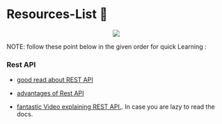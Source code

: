 # Resources-List 📖
<p align="center">
  <img src="https://media.giphy.com/media/J4nxem0pqMEJPXiKqR/giphy.gif">
</p>

NOTE: follow these point below in the given order for quick Learning : 

### Rest API

- [good read about REST API](https://www.smashingmagazine.com/2018/01/understanding-using-rest-api/)

- [advantages of Rest API](https://www.mulesoft.com/resources/api/restful-api)

- [fantastic Video explaining REST API.](https://www.youtube.com/watch?v=0oXYLzuucwE). In case you are lazy to read the docs.


